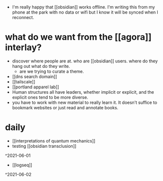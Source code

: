 - I'm really happy that [[obsidian]] works offline. I'm writing this from my phone at the park with no data or wifi but I know it will be synced when I reconnect. 

# what do we want from the [[agora]] interlay? 
- discover where people are at. who are [[obsidian]] users. where do they hang out what do they write. 
	- are we trying to curate a theme. 
- [[dns search domain]]
- [[tailscale]]
- [[portland apparel lab]]
- Human structures all have leaders, whether implicit or explicit, and the explicit ones tend to be more diverse.
- you have to work with new material to really learn it. It doesn’t suffice to bookmark websites or just read and annotate books.

# daily
- [[interpretations of quantum mechanics]] 
- testing [[obsidian transclusion]]

^2021-06-01

- [[logseq]]

^2021-06-02
